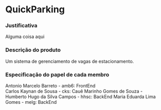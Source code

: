 # QuickParking

### Justificativa
Alguma coisa aqui

### Descrição do produto
Um sistema de gerenciamento de vagas de estacionamento.

### Especificação do papel de cada membro
Antonio Marcelo Barreto - amb6: FrontEnd  
Carlos Kaynan de Sousa - cks: 
Cauê Marinho Gomes de Souza -  
Humberto Hugo da Silva Campos - hhsc: BackEnd
Maria Eduarda Lima Gomes - melg: BackEnd  


